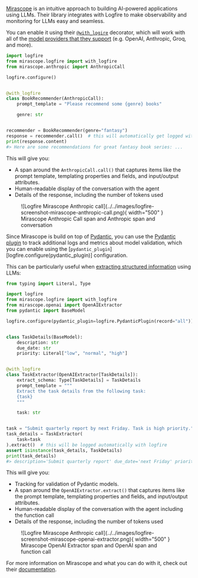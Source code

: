 [Mirascope](https://github.com/Mirascope/mirascope) is an intuitive approach to building AI-powered applications using LLMs. Their library integrates with Logfire to make observability and monitoring for LLMs easy and seamless.

You can enable it using their [`@with_logire`][mirascope-logfire] decorator, which will work with all of the [model providers that they support][mirascope-supported-providers] (e.g. OpenAI, Anthropic, Groq, and more).

```py hl_lines="1 2 5 8"
import logfire
from mirascope.logfire import with_logfire
from mirascope.anthropic import AnthropicCall

logfire.configure()


@with_logfire
class BookRecommender(AnthropicCall):
    prompt_template = "Please recommend some {genre} books"

    genre: str


recommender = BookRecommender(genre="fantasy")
response = recommender.call()  # this will automatically get logged with logfire
print(response.content)
#> Here are some recommendations for great fantasy book series: ...
```

This will give you:

* A span around the `AnthropicCall.call()` that captures items like the prompt template, templating properties and fields, and input/output attributes.
* Human-readable display of the conversation with the agent
* Details of the response, including the number of tokens used

<figure markdown="span">
  ![Logfire Mirascope Anthropic call](../../images/logfire-screenshot-mirascope-anthropic-call.png){ width="500" }
  <figcaption>Mirascope Anthropic Call span and Anthropic span and conversation</figcaption>
</figure>

Since Mirascope is build on top of [Pydantic][pydantic], you can use the [Pydantic plugin][pydantic-plugin] to track additional logs and metrics about model validation, which you can enable using the [`pydantic_plugin`][logfire.configure(pydantic_plugin)] configuration.

This can be particularly useful when [extracting structured information][mirascope-extracting-structured-information] using LLMs:

```py hl_lines="3 4 8 17"
from typing import Literal, Type

import logfire
from mirascope.logfire import with_logfire
from mirascope.openai import OpenAIExtractor
from pydantic import BaseModel

logfire.configure(pydantic_plugin=logfire.PydanticPlugin(record="all"))


class TaskDetails(BaseModel):
    description: str
    due_date: str
    priority: Literal["low", "normal", "high"]


@with_logfire
class TaskExtractor(OpenAIExtractor[TaskDetails]):
    extract_schema: Type[TaskDetails] = TaskDetails
    prompt_template = """
    Extract the task details from the following task:
    {task}
    """

    task: str


task = "Submit quarterly report by next Friday. Task is high priority."
task_details = TaskExtractor(
    task=task
).extract()  # this will be logged automatically with logfire
assert isinstance(task_details, TaskDetails)
print(task_details)
#> description='Submit quarterly report' due_date='next Friday' priority='high'
```

This will give you:

* Tracking for validation of Pydantic models.
* A span around the `OpenAIExtractor.extract()` that captures items like the prompt template, templating properties and fields, and input/output attributes.
* Human-readable display of the conversation with the agent including the function call
* Details of the response, including the number of tokens used

<figure markdown="span">
  ![Logfire Mirascope Anthropic call](../../images/logfire-screenshot-mirascope-openai-extractor.png){ width="500" }
  <figcaption>Mirascope OpenAI Extractor span and OpenAI span and function call</figcaption>
</figure>

For more information on Mirascope and what you can do with it, check out their [documentation](https://docs.mirascope.io).

[mirascope-logfire]: https://docs.mirascope.io/latest/integrations/logfire/#how-to-use-logfire-with-mirascope
[mirascope-supported-providers]: https://docs.mirascope.io/latest/concepts/supported_llm_providers/
[mirascope-extracting-structured-information]: https://docs.mirascope.io/latest/concepts/extracting_structured_information_using_llms/
[pydantic]: https://docs.pydantic.dev/latest/
[pydantic-plugin]: https://docs.pydantic.dev/latest/concepts/plugins/
